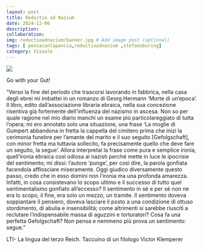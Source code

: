 ```yaml
---
layout: post
title: Reductio ad Nazium
date: 2024-12-06
description:
collaboration:
img: reductioadnazium/banner.jpg # Add image post (optional)
tags: [ pensaconlapancia,reductioadnazium ,stefanoboring]
category: Visuale
---
```


![](../assets/img/reductioadnazium/gen.png)

Go with your Gut!

“Verso la fine del periodo che trascorsi lavorando in fabbrica, nella casa degli ebrei mi imbattei in un romanzo di Georg Hermann ‘Morte di un’epoca’. Il libro, edito dall’associazione libraria ebraica, nella sua concezione risentiva già fortemente dell’influenza del nazismo in ascesa. Non so per quale ragione nel mio diario manchi un esame più particolareggiato di tutta l’opera; mi ero annotato solo una situazione, una frase ‘La moglie di Gumpert abbandona in fretta la cappella del cimitero prima che inizi la cerimonia funebre per l’amante del marito e il suo seguito [Gefolgschaft], con minor fretta ma tuttavia sollecito, fa precisamente quello che deve fare un seguito, la segue’. Allora interpretai la frase come pura e semplice ironia, quell’ironia ebraica così odiosa ai nazisti perché mette in luce le ipocrisie del sentimento; mi dissi: l’autore ‘punge’, per così dire, la parola gonfiata facendola afflosciare miseramente. Oggi giudico diversamente questo passo, credo che in esso domini non l’ironia ma una profonda amarezza. Infatti, in cosa consistevano lo scopo ultimo e il successo di tutto quel sentimentalismo gonfiato all’eccesso? Il sentimento in sé e per sé non ne era lo scopo, il fine, era solo un mezzo, un tramite. Il sentimento doveva soppiantare il pensiero, doveva lasciare il posto a una condizione di ottuso stordimento, di abulia e insensibilità; come altrimenti si sarebbe riusciti a reclutare l’indispensabile massa di aguzzini e torturatori? Cosa fa una perfetta Gefolgschaft? Non pensa e nemmeno più prova un sentimento: segue.”


LTI- La lingua del terzo Reich. Taccuino di un filologo
Victor Klemperer
